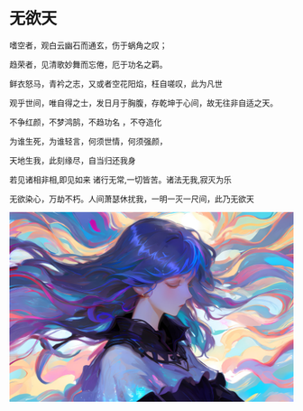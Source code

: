 # 无欲天

嗜空者，观白云幽石而通玄，伤于蜗角之叹；

趋荣者，见清歌妙舞而忘倦，厄于功名之羁。

鲜衣怒马，青衿之志，又或者空花阳焰，枉自嗟叹，此为凡世

观乎世间，唯自得之士，发日月于胸腹，存乾坤于心间，故无往非自适之天。

不争红颜，不梦鸿鹄，不趋功名 ，不夺造化

为谁生死，为谁轻言，何须世情，何须强颜，

天地生我，此刻缘尽，自当归还我身

若见诸相非相,即见如来 诸行无常,一切皆苦。诸法无我,寂灭为乐

无欲染心，万劫不朽。人间萧瑟休扰我，一明一灭一尺间，此乃无欲天

![画像画像](https://github.com/Desireless-sky/.github/blob/main/profile/top.jpg)
